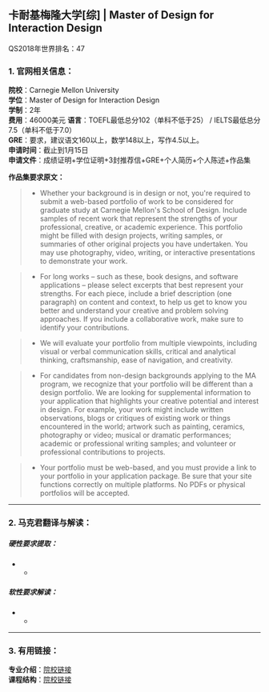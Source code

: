## 卡耐基梅隆大学[综] | Master of Design for Interaction Design

QS2018年世界排名：47


### 1. 官网相关信息：

**院校**：Carnegie Mellon University  
**学位**：Master of Design for Interaction Design  
**学制**：2年  
**费用**：46000美元
**语言**：TOEFL最低总分102（单科不低于25） / IELTS最低总分7.5（单科不低于7.0）  
**GRE**：要求，建议语文160以上，数学148以上，写作4.5以上。  
**申请时间**：截止到1月15日  
**申请文件**：成绩证明+学位证明+3封推荐信+GRE+个人简历+个人陈述+作品集  

**作品集要求原文：**   

> - Whether your background is in design or not, you're required to submit a web-based portfolio of work to be considered for graduate study at Carnegie Mellon's School of Design. Include samples of recent work that represent the strengths of your professional, creative, or academic experience. This portfolio might be filled with design projects, writing samples, or summaries of other original projects you have undertaken. You may use photography, video, writing, or interactive presentations to demonstrate your work.

> - For long works – such as these, book designs, and software applications – please select excerpts that best represent your strengths. For each piece, include a brief description (one paragraph) on content and context, to help us get to know you better and understand your creative and problem solving approaches. If you include a collaborative work, make sure to identify your contributions.

> - We will evaluate your portfolio from multiple viewpoints, including visual or verbal communication skills, critical and analytical thinking, craftsmanship, ease of navigation, and creativity.

> - For candidates from non-design backgrounds applying to the MA program, we recognize that your portfolio will be different than a design portfolio. We are looking for supplemental information to your application that highlights your creative potential and interest in design. For example, your work might include written observations, blogs or critiques of existing work or things encountered in the world; artwork such as painting, ceramics, photography or video; musical or dramatic performances; academic or professional writing samples; and volunteer or professional contributions to projects.

> - Your portfolio must be web-based, and you must provide a link to your portfolio in your application package. Be sure that your site functions correctly on multiple platforms. No PDFs or physical portfolios will be accepted.




---


### 2. 马克君翻译与解读：

##### 硬性要求提取：
- -


##### 软性要求解读：
- -


---


### 3. 有用链接：

**专业介绍**：[院校链接](https://design.cmu.edu/content/master-design)  
**课程结构**：[院校链接](https://design.cmu.edu/content/master-design)
